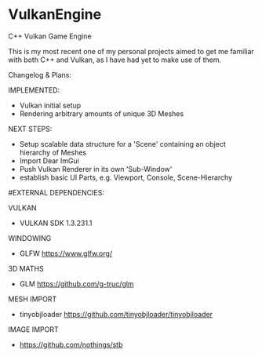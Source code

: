# VulkanEngine
 C++ Vulkan Game Engine


This is my most recent one of my personal projects aimed to get me familiar with both C++ and Vulkan, as I have had yet to make use of them.

Changelog & Plans:

IMPLEMENTED:
- Vulkan initial setup
- Rendering arbitrary amounts of unique 3D Meshes


NEXT STEPS:
- Setup scalable data structure for a 'Scene' containing an object hierarchy of Meshes
- Import Dear ImGui 
- Push Vulkan Renderer in its own 'Sub-Window'
- establish basic UI Parts, e.g. Viewport, Console, Scene-Hierarchy



#EXTERNAL DEPENDENCIES:

VULKAN
- VULKAN SDK 1.3.231.1

WINDOWING
- GLFW https://www.glfw.org/

3D MATHS
- GLM https://github.com/g-truc/glm

MESH IMPORT
- tinyobjloader https://github.com/tinyobjloader/tinyobjloader

IMAGE IMPORT
- https://github.com/nothings/stb

